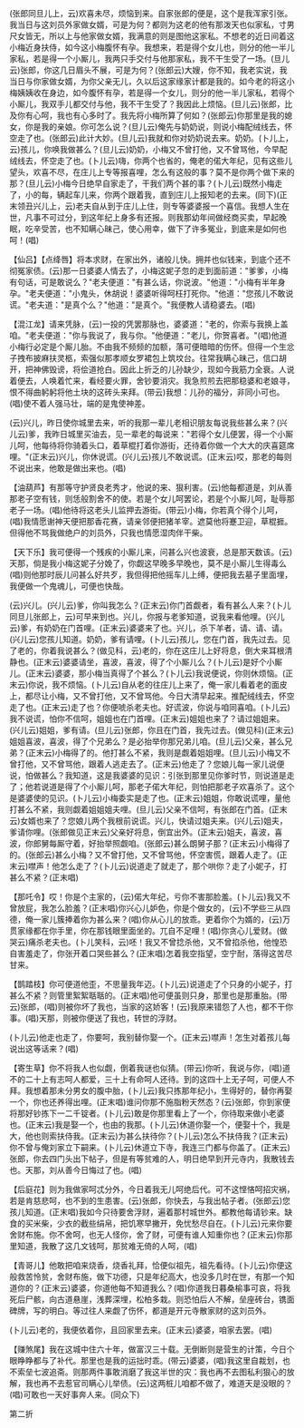 <!-- { "loadSidebar": true } -->
(张郎同旦儿上，云)欢喜未尽，烦恼到来。自家张郎的便是，这个是我浑家引张。我当日与这刘员外家做女婿，可是为何？都则为这老的他有那泼天也似家私，寸男尺女皆无，所以上与他家做女婿，我满意的则是图他这家私。不想老的近日间着这小梅近身扶侍，如今这小梅腹怀有孕。我想来，若是得个女儿也，则分的他一半儿家私，若是得一个小厮儿，我两只手交付与他那家私，我不干生受了一场。(旦儿云)张郎，你这几日眉头不展，可是为何？(张郎云)大嫂，你不知，我老实说，我当日与你家做女婿，为你父亲无儿，久以后这家缘家计都是我的。如今老的将这小梅姨姨收在身边，如今腹怀有孕，若是得一个女儿，则分的他一半儿家私，若得个小厮儿，我双手儿都交付与他，我不干生受了？我因此上烦恼。(旦儿云)张郎，比及你有心呵，我也有心多时了。我先将小梅所算了何如？(张郎云)你那里是我的媳女，你是我的亲娘。你可怎么说？(旦儿云)俺先与奶奶说，则说小梅配绒线去，怀空走了也。(张郎云)此计大妙。(旦儿云)我就和你对奶奶说去来。奶奶。(卜儿上，云)孩儿，你唤我做甚么？(旦儿云)奶奶，小梅又不曾打他，又不曾骂他，今早配绒线去，怀空走了也。(卜儿云)嗨，你两个也省的，俺老的偌大年纪，见有这些儿望头，欢喜不尽，在庄儿上专等报喜哩，怎么有这般的事？莫不是你两个做下来的那？(旦儿云)小梅今日绝早自家走了，干我们两个甚的事？(卜儿云)既然小梅走了，小的每，辆起车儿来，你两个跟着我，直到庄儿上报知老的去来。(同下)(正末领丑兴儿上，云)老夫自从到于庄儿上住，则专等婆婆报一个喜信。我想人生在世，凡事不可过分，到这年纪上身多有还报。则我那幼年间做经商买卖，早起晚眠，吃辛受苦，也不知瞒心昧己，使心用幸，做下了许多冤业，到底来是如何也呵！(唱)

【仙吕】【点绛唇】将本求财，在家出外，诸般儿快。拥并也似钱来，到底个还不彻冤家债。(云)那一日婆婆人情去了，小梅这妮子忽的走到面前道："爹爹，小梅有句话，可是敢说么？"老夫便道："有甚么话，你说波。"他道："小梅有半年身孕。"老夫便道："小鬼头，休胡说！婆婆听得呵枉打死你。"他道："您孩儿不敢说谎。"老夫道："是真个么？"他道："是真个。"我便教人请稳婆去。(唱)

【混江龙】请来凭脉，(云)一投的凭罢那脉也，婆婆道："老的，你索与我换上盖咱。"老夫便道："你与我说了，我与你。"他便道："老儿，你贺喜者。"(唱)他道小梅行必定是个厮儿胎。不由我不频频的加额，落可便暗暗的伤怀。但得一个生忿子拽布披麻扶灵柩，索强似那孝顺女罗裙包上筑坟台。往常我瞒心昧己，信口胡开，把神佛毁谤，将侩道抢白。因此上折乏的儿孙缺少，现如今我筋力全衰。人说着便去，人唤着忙来，看经要火罪，舍钞要消灾。我急煎煎去把那稳婆和老娘寻，恨不得曲躬躬将他土块的这砖头来拜。(带云)我想：儿孙的福分，非同小可也。(唱)使不着人强马壮，端的是鬼使神差。

(云)兴儿，昨日使你城里去来，听的我那一辈儿老相识朋友每说我些甚么来？(兴儿云)爹，我昨日城里买油去，见一辈老的每说来："若得个女儿便罢，得一个小厮儿呵，他每待将你骑着头口，着草棍打着你游街，还待着你做一个大大的庆喜筵席哩。"(正末云)兴儿，你休说谎。(兴儿云)孩儿不敢说谎。(正末云)哎，那老的每则不说出来，他敢是做出来也。(唱)

【油葫芦】有那等守护贤良老秀才，他说的来、狠利害。(云)他每都道是，刘从善那老子空有钱，则恁般割舍不的使。若是个女儿呵罢论，若是个小厮儿呵，耻辱那老子一场。(唱)他待将这老头儿监押去游街。(带云)小梅，你若真个得个儿呵，(唱)我情愿谢神天便把那香花赛，请亲邻便把猪羊宰。遮莫他将蹇卫迎，草棍捱。但得他不骂我做绝户的刘员外，只我也情愿湿肉伴干柴。

【天下乐】我可便得一个残疾的小厮儿来，问甚么兴也波衰，总是那天数该。(云)天那，倘是我小梅这妮子分娩了，你觑这早晚多早晚也，莫不是小厮儿生得毒么(唱)则他那时辰儿问甚么好共歹，我但得把他摇车儿上缚，便把我去墓子里面埋，我便做一个鬼魂儿，可便也快哉。

(云)兴儿。(兴儿云)爹，你叫我怎么？(正末云)你门首觑者，看有甚么人来？(卜儿同旦儿张郎上，云)可早来到也。兴儿，你报与老爹知道，说我来看他哩。(兴儿云)爹，有奶奶在门首哩。(正末云)婆婆来了也。兴儿，杀下羊者，请、请、请。(兴儿云)您孩儿知道。奶奶，爹有请哩。(卜儿云)孩儿，您在门首，我先过去。见了老的，你着我说甚么？(做见科，云)老的，你在这庄儿上好将息，倒大来耳根清静也。(正末云)婆婆请坐，喜波，喜波，得了个小厮儿么？(卜儿云)是好个小厮儿。(正末云)婆婆，那小梅当真得了个甚么？(卜儿云)我说便说，你则休烦恼。(正末云)你说，我不烦恼。(卜儿云)自从老的往庄儿上来了，俺一家儿看着老的面皮上，都尽让小梅，又不曾打他，又不曾骂他。今日大清早起来。推配绒线去，怀空走了也。(正末云)走了也？你便唬杀老夫也。好谎波，你说与咱同喜咱。(卜儿云)我不说谎，怕你不信呵，姐姐也在门首哩。(正末云)姐姐也来了？请过姐姐来。(兴儿云)姐姐，爹有请。(旦儿云)张郎，你且在门首，我先过去。(做见科)(正末云)姐姐喜波，喜波，得了个兄弟么？是必抬举你那兄弟儿咱。(旦儿云)父亲，甚么兄弟？(正末云)小梅得了的。他打甚么不紧，我则是觑着姐姐哩。(旦儿云)小梅又不曾打他，又不曾骂他，跟着人逃走去了。(正末云)他走了？您娘儿每一家儿说便说，怕做甚么？我知道，这是我婆婆的见识：引张到那里见你爹时节，则说道是走了；他若说道是得了个小厮儿呵，那老子偌大年纪，则怕把那老子欢喜杀了。这个是婆婆使的见识。(卜儿云)小梅委实是走了也。(正末云)姐姐，你敢说谎哩，量他打甚么不紧，我则觑着姐姐姐夫哩。(旦儿云)父亲不信呵，有张郎在门首。(正末云)女婿也来了？您娘儿两个我根前说谎。兴儿，快请过姐夫来。(兴儿云)姐夫，爹请你哩。(张郎做见正末云)父亲好将息，倒宜出外。(正末云)姐夫，喜波，喜波，你郎舅每厮守着，好抬举照觑咱。(张郎云)甚么朗舅子那？(正末云)小梅得了的。(张郎云)甚么小梅？又不曾打他，又不曾骂他，怀空害慌，跟着人走了。(正末云)噤声！他怎么走了？(卜儿云)说道走了就走了，那个哄你？走了小妮子，打甚么不紧？(正末唱)

【那吒令】哎！你是个主家的，(云)偌大年纪，亏你不害那脸羞。(卜儿云)我又不曾放屁，我怎么脸羞？(正末唱)你兴心儿妒色，你是个做女的，(云)不学些三从四德，俺一家儿簇捧着你为甚么来？(唱)你从心儿的放乖。更着你个为婿的，(云)万贯家缘都在你手里，你在那钱眼里面坐的。兀自不足哩！(唱)你贪心儿爱财。(做哭云)痛杀老夫也。(卜儿笑科，云)呸！我又不曾捻杀他，又不曾掐杀他，他惶恐自害羞走了，你张开着口哭些甚么？(正末唱)怎着我空指望，空宁耐，落得这苦尽甘来。

【鹊踏枝】你可便道他歪，不思量我年迈。(卜儿云)说道走了个只身的小妮子，打甚么不紧？则管里絮絮聒聒的。(正末唱)他可便虽则只身，那里也是那重胎。(带云)张郎，(唱)则被你坏了我也，当家的这娇客！(云)我原来错怨了人也，都不干你事。(唱)天那，则被你便送了我也，转世的浮财。

(卜儿云)他走也走了，你要呵，我别替你娶一个。(正末云)噤声！怎生对着孩儿每说出这等话来？(唱)

【寄生草】你不将我人也似觑，倒着我谜也似猜。(带云)你听，我说与你，(唱)道不的二十上有志呵人都爱，三十上有命呵人还待。到的这四十上无子呵，可便人不拜。我想着那未分男女的腹中胎，(卜儿云)我只拣那年纪小，生得好的，替你再娶一个，你也还养得出哩。(正末唱)谁问你那不施脂粉天然态？(云)张郎，你到家便将那好钞拣下一二千锭者。(卜儿云)敢是你那里看上了一个，你待取来做小老婆也。(正末云)我是娶一个，也由的我那。(卜儿云)休道你娶一个，便娶十个，我是大，他也则索扶侍我。(正末云)为甚么扶待你？(卜儿云)怎么不扶侍我？(正末云)你不曾与俺刘家立下嗣来。(卜儿云)休道立下寺，我连三门都与你盖了。(正末云)张郎，你去四门头出下帖子，但是有等贫难的人，明日绝早到开元寺内，我散钱去也。天那，刘从善今日悔过了也。(唱)

【后庭花】则为我做家呵忒分外，今日着我无儿呵绝后代。可不这悭悋呵招灾祸，若是肯慈悲呵，也不到的生患害。(云)张郎，你快去，与我出帖子者。(张郎云)您孩儿知道。(正末唱)我如今只待要舍浮财，遍着那村城世外。都教他每请钞来。缺食的买米柴，少衣的截些绢帛，把饥寒早撇开，免忧愁尽自在。(卜儿云)元来你要舍财布施。你不舍呵，也无人怪你，舍了财，可便有谁人知重你也？(正末云)你那里知道，我散了这几文钱呵，那贫难无倚的人呵，(唱)

【青哥儿】他敢把咱来烧香，烧香礼拜，恰便似祖先，祖先看待。(卜儿云)你便这般救苦怜贫，舍财布施，做下功德，只是年纪高大，也没多几时在世，有那一个知道你的？(正末云)婆婆，你道他每不知道我么？(唱)你道我日暮桑榆事可哀，将我死后尸骸，向古道悬崖，浅葬深埋，松柏多栽。则恐怕后人不解，垒座砖台，镌面碑牌，写的明白。等过往人来觑了伤怀，都道是开元寺散家财的这刘员外。

(卜儿云)老的，我便依着你，且回家里去来。(正末云)婆婆，咱家去罢。(唱)

【赚煞尾】我在这城中住六十年，做富汉三十载。无倒断则是营生的计策，今日个眼睁睁都与了补代。那里也是我的运拙时乖。(带云)婆婆，(唱)我这里自裁划，也不索垒七波追斋。则那两件事敢消磨了我这半世的灾：我也再不去图私利狠心的放解，我也再不去惹官司瞒心儿举债。(云)这两桩儿咱都不做了，难道天是没眼的？(唱)可敢也一天好事奔人来。(同众下)

第二折

